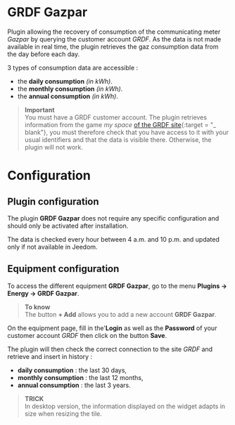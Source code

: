 # GRDF Gazpar

Plugin allowing the recovery of consumption of the communicating meter *Gazpar* by querying the customer account *GRDF*. As the data is not made available in real time, the plugin retrieves the gaz consumption data from the day before each day.

3 types of consumption data are accessible :
- the **daily consumption** *(in kWh)*.
- the **monthly consumption** *(in kWh)*.
- the **annual consumption** *(in kWh)*.

>**Important**      
>You must have a GRDF customer account. The plugin retrieves information from the game *my space* [of the GRDF site](https://monespace.grdf.fr/monespace/connexion/accueil){:target = "\_ blank"}, you must therefore check that you have access to it with your usual identifiers and that the data is visible there. Otherwise, the plugin will not work.

# Configuration

## Plugin configuration

The plugin **GRDF Gazpar** does not require any specific configuration and should only be activated after installation.

The data is checked every hour between 4 a.m. and 10 p.m. and updated only if not available in Jeedom.

## Equipment configuration

To access the different equipment **GRDF Gazpar**, go to the menu **Plugins → Energy → GRDF Gazpar**.

> **To know**    
> The button **+ Add** allows you to add a new account **GRDF Gazpar**.

On the equipment page, fill in the'**Login** as well as the **Password** of your customer account *GRDF* then click on the button **Save**.

The plugin will then check the correct connection to the site *GRDF* and retrieve and insert in history :
- **daily consumption** : the last 30 days,
- **monthly consumption** : the last 12 months,
- **annual consumption** : the last 3 years.

>**TRICK**     
>In desktop version, the information displayed on the widget adapts in size when resizing the tile.
